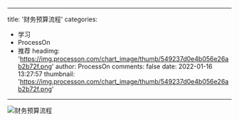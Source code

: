 
---
title: '财务预算流程'
categories: 
 - 学习
 - ProcessOn
 - 推荐
headimg: 'https://img.processon.com/chart_image/thumb/549237d0e4b056e26ab2b72f.png'
author: ProcessOn
comments: false
date: 2022-01-16 13:27:57
thumbnail: 'https://img.processon.com/chart_image/thumb/549237d0e4b056e26ab2b72f.png'
---

<div>   
<img class="thumb" alt="财务预算流程" src="https://img.processon.com/chart_image/thumb/549237d0e4b056e26ab2b72f.png" referrerpolicy="no-referrer">
<p></p>  
</div>
            